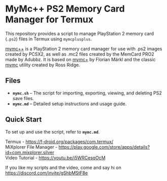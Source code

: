 # MyMc++ PS2 Memory Card Manager for Termux  

This repository provides a script to manage PlayStation 2 memory card (`.ps2`) files in Termux using `mymcplusplus`.  

[mymc++](https://github.com/Adubbz/mymcplusplus) is a PlayStation 2 memory card manager for use with .ps2 images created by PCSX2, as well as .mc2 files created by the MemCard PRO2 made by Adubbz. It is based on [mymc+](https://git.sr.ht/~thestr4ng3r/mymcplus) by Florian Märkl and the classic [mymc](http://www.csclub.uwaterloo.ca:11068/mymc/) utility created by Ross Ridge.

## Files  

- **`mymc.sh`** – The script for importing, exporting, viewing, and deleting PS2 save files.  
- **`mymc.md`** – Detailed setup instructions and usage guide.  

## Quick Start  

To set up and use the script, refer to **`mymc.md`**.  

Termux - https://f-droid.org/packages/com.termux/  
MiXplorer File Manager - https://play.google.com/store/apps/details?id=com.mixplorer.silver  
Video Tutorial - https://youtu.be/j5WRCesqOcM  

If you like my scripts and the video, come and say hi on https://discord.com/invite/gShbMStF8e
